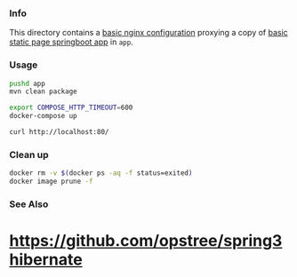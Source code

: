 ### Info

This directory contains a [basic nginx configuration](https://hellokoding.com/spring-boot/docker/) proxying a 
 copy of [basic static page springboot app](https://github.com/sergueik/springboot_study/tree/master/basic-static) in `app`.

### Usage

```sh
pushd app
mvn clean package
```
```sh
export COMPOSE_HTTP_TIMEOUT=600
docker-compose up
```
```sh
curl http://localhost:80/
```
### Clean up
```sh
docker rm -v $(docker ps -aq -f status=exited)
docker image prune -f
```
### See Also
# https://github.com/opstree/spring3hibernate
